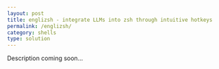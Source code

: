 ```yaml
---
layout: post
title: englizsh - integrate LLMs into zsh through intuitive hotkeys
permalink: /englizsh/
category: shells
type: solution
---
```

Description coming soon...
